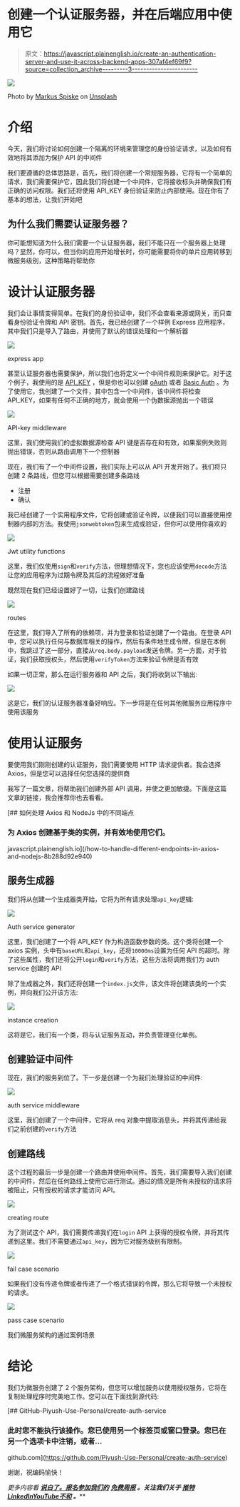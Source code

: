 # 创建一个认证服务器，并在后端应用中使用它

> 原文：<https://javascript.plainenglish.io/create-an-authentication-server-and-use-it-across-backend-apps-307af4ef69f9?source=collection_archive---------3----------------------->

![](img/8922c7297746996c21f17ff9e1002870.png)

Photo by [Markus Spiske](https://unsplash.com/@markusspiske?utm_source=medium&utm_medium=referral) on [Unsplash](https://unsplash.com?utm_source=medium&utm_medium=referral)

# 介绍

今天，我们将讨论如何创建一个隔离的环境来管理您的身份验证请求，以及如何有效地将其添加为保护 API 的中间件

我们要遵循的总体思路是，首先，我们将创建一个常规服务器，它将有一个简单的请求，我们需要保护它，因此我们将创建一个中间件，它将接收标头并确保我们有正确的访问权限。我们还将使用 API_KEY 身份验证来防止内部使用。现在你有了基本的想法，让我们开始吧

## 为什么我们需要认证服务器？

你可能想知道为什么我们需要一个认证服务器，我们不能只在一个服务器上处理吗？显然，你可以，但当你的应用开始增长时，你可能需要将你的单片应用转移到微服务级别，这种策略将帮助你

# 设计认证服务器

我们会让事情变得简单。在我们的身份验证中，我们不会查看来源或网关，而只查看身份验证令牌和 API 密钥。首先，我已经创建了一个样例 Express 应用程序，其中我们只是导入了路由，并使用了默认的错误处理和一个解析器

![](img/f4fa80e526ef3315b25ab41706ed2e48.png)

express app

甚至认证服务器也需要保护，所以我们也将定义一个中间件规则来保护它。对于这个例子，我使用的是 [API_KEY](https://en.wikipedia.org/wiki/API_key) ，但是你也可以创建 [oAuth](https://en.wikipedia.org/wiki/OAuth) 或者 [Basic Auth](https://en.wikipedia.org/wiki/Basic_access_authentication) 。为了使用它，我创建了一个文件，其中包含一个中间件，该中间件将检查 API_KEY，如果有任何不正确的地方，就会使用一个伪数据源抛出一个错误

![](img/dd3278171f1c23014386814f31afcd48.png)

API-key middleware

这里，我们使用我们的虚拟数据源检查 API 键是否存在和有效，如果案例失败则抛出错误，否则从路由调用下一个控制器

现在，我们有了一个中间件设置，我们实际上可以从 API 开发开始了。我们将只创建 2 条路线，但您可以根据需要创建多条路线

*   注册
*   确认

我已经创建了一个实用程序文件，它将创建或验证令牌，以便我们可以直接使用控制器内部的方法。我使用`jsonwebtoken`包来生成或验证，但你可以使用你喜欢的

![](img/14e7bd8ee14eb19f6ceb7f80920e49d3.png)

Jwt utility functions

这里，我们仅使用`sign`和`verify`方法，但理想情况下，您也应该使用`decode`方法让您的应用程序为过期令牌及其后的流程做好准备

既然现在我们已经设置好了一切，让我们创建路线

![](img/95d317ef85ed373dc9afd38a86762c72.png)

routes

在这里，我们导入了所有的依赖项，并为登录和验证创建了一个路由。在登录 API 中，您可以执行任何与数据库相关的操作，然后有条件地生成令牌，但是在本例中，我跳过了这一部分，直接从`req.body.payload`发送令牌。另一方面，对于验证，我们获取授权头，然后使用`verifyToken`方法来验证令牌是否有效

如果一切正常，那么在运行服务器和 API 之后，我们将收到以下输出:

![](img/711f7a1c1106dd488b57d8bfdc9bb0e1.png)

这是它，我们的认证服务器准备好响应。下一步将是在任何其他微服务应用程序中使用该服务

# 使用认证服务

要使用我们刚刚创建的认证服务，我们需要使用 HTTP 请求提供者。我会选择 Axios，但是您可以选择任何您选择的提供商

我写了一篇文章，将帮助我们创建外部 API 调用，并使之更加敏捷。下面是这篇文章的链接，我会推荐你也去看看。

[](/how-to-handle-different-endpoints-in-axios-and-nodejs-8b288d92e940) [## 如何处理 Axios 和 NodeJs 中的不同端点

### 为 Axios 创建基于类的实例，并有效地使用它们。

javascript.plainenglish.io](/how-to-handle-different-endpoints-in-axios-and-nodejs-8b288d92e940) 

## 服务生成器

我们将从创建一个生成器类开始，它将为所有请求处理`api_key`逻辑:

![](img/cc96d8870551f951478454ba8733accb.png)

Auth service generator

这里，我们创建了一个将 API_KEY 作为构造函数参数的类。这个类将创建一个 axios 实例，头中有`baseURL`和`api_key`，还将`10000ms`设置为任何 API 的超时。除了这些属性，我们还将公开`login`和`verify`方法，这些方法将调用我们为 auth service 创建的 API

除了生成器之外，我们还将创建一个`index.js`文件，该文件将创建该类的一个实例，并向我们公开该方法:

![](img/0d566aa968a4c20f3f0c3bf367ec47d5.png)

instance creation

这将是它，我们有一个类，将与认证服务互动，并负责管理变化单例。

## 创建验证中间件

现在，我们的服务到位了。下一步是创建一个为我们处理验证的中间件:

![](img/e4a92e80852d82e3c7ad29f7e5690ece.png)

auth service middleware

这里，我们创建了一个中间件，它将从 req 对象中提取消息头，并将其传递给我们之前创建的`verify`方法

## 创建路线

这个过程的最后一步是创建一个路由并使用中间件。首先，我们需要导入我们创建的中间件，然后在任何路线上使用它进行测试。通过的情况是所有未授权的请求将被阻止，只有授权的请求才能访问 API。

![](img/096ee78e71a03febda604331a98437bf.png)

creating route

为了测试这个 API，我们需要传递我们在`login` API 上获得的授权令牌，并将其传递到这里。我们不需要通过`api_key`，因为它对服务级别有限制。

![](img/99bdaed2bbe5a4d6321492f98b159292.png)

fail case scenario

如果我们没有传递令牌或者传递了一个格式错误的令牌，那么它将导致一个未授权的请求。

![](img/4128f4e7d833506ce2a6e8389230de3a.png)

pass case scenario

我们微服务架构的通过案例场景

# 结论

我们为微服务创建了 2 个服务架构，但您可以增加服务以使用授权服务，它将在复制处理程序时完美地工作。您可以在下面找到源代码:

[](https://github.com/Piyush-Use-Personal/create-auth-service) [## GitHub-Piyush-Use-Personal/create-auth-service

### 此时您不能执行该操作。您已使用另一个标签页或窗口登录。您已在另一个选项卡中注销，或者…

github.com](https://github.com/Piyush-Use-Personal/create-auth-service) 

谢谢，祝编码愉快！

*更多内容看* [***说白了。报名参加我们的***](https://plainenglish.io/) **[***免费周报***](http://newsletter.plainenglish.io/) *。关注我们关于* [***推特***](https://twitter.com/inPlainEngHQ)[***LinkedIn***](https://www.linkedin.com/company/inplainenglish/)*[***YouTube***](https://www.youtube.com/channel/UCtipWUghju290NWcn8jhyAw)*[***不和***](https://discord.gg/GtDtUAvyhW) *。*****